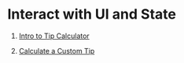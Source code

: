 # Interact with UI and State

1. [Intro to Tip Calculator](/01-AndroidBasicsWithCompose/Unit-02:Building%20app%20UI/03-Interact%20with%20UI%20and%20state/01-TheTipCalculator/README.md)

2. [Calculate a Custom Tip](/01-AndroidBasicsWithCompose/Unit-02:Building%20app%20UI/03-Interact%20with%20UI%20and%20state/02-TheCustomTip/README.md)
